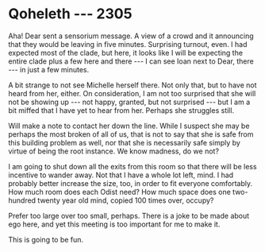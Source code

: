 # Qoheleth --- 2305

Aha! Dear sent a sensorium message. A view of a crowd and it announcing that they would be leaving in five minutes. Surprising turnout, even. I had expected most of the clade, but here, it looks like I will be expecting the entire clade plus a few here and there --- I can see Ioan next to Dear, there --- in just a few minutes.

A bit strange to not see Michelle herself there. Not only that, but to have not heard from her, either. On consideration, I am not too surprised that she will not be showing up --- not happy, granted, but not surprised --- but I am a bit miffed that I have yet to hear from her. Perhaps she struggles still.

Will make a note to contact her down the line. While I suspect she may be perhaps the most broken of all of us, that is not to say that she is safe from this building problem as well, nor that she is necessarily safe simply by virtue of being the root instance. We know madness, do we not?

I am going to shut down all the exits from this room so that there will be less incentive to wander away. Not that I have a whole lot left, mind. I had probably better increase the size, too, in order to fit everyone comfortably. How much room does each Odist need? How much space does one two-hundred twenty year old mind, copied 100 times over, occupy?

Prefer too large over too small, perhaps. There is a joke to be made about ego here, and yet this meeting is too important for me to make it.

This is going to be fun.
